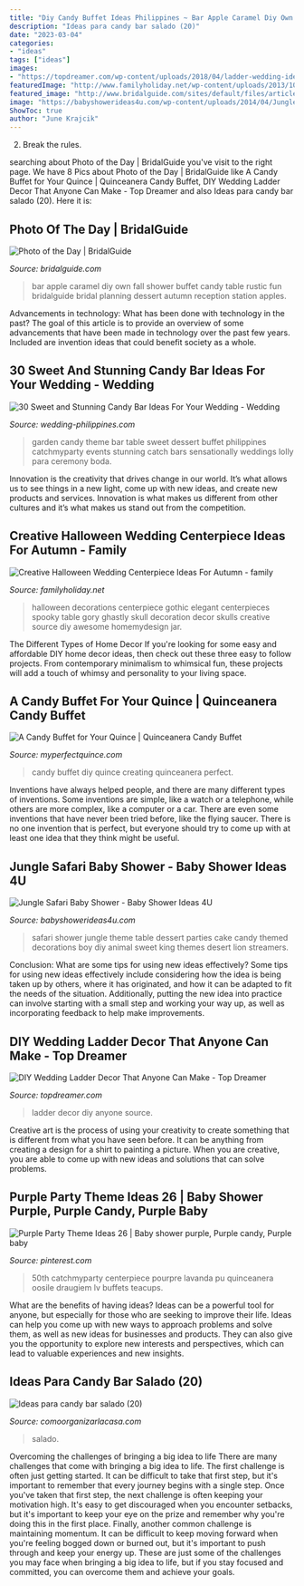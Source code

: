 ```yaml
---
title: "Diy Candy Buffet Ideas Philippines ~ Bar Apple Caramel Diy Own Fall Shower Buffet Candy Table Rustic Fun Bridalguide Bridal Planning Dessert Autumn Reception Station Apples"
description: "Ideas para candy bar salado (20)"
date: "2023-03-04"
categories:
- "ideas"
tags: ["ideas"]
images:
- "https://topdreamer.com/wp-content/uploads/2018/04/ladder-wedding-ideas-2-.jpg"
featuredImage: "http://www.familyholiday.net/wp-content/uploads/2013/10/Halloween-Wedding-Centerpiece-Ideas-_44.jpg"
featured_image: "http://www.bridalguide.com/sites/default/files/article-images/PHOTO-OF-THE-DAY/diy-caramel-apple-bar.jpg"
image: "https://babyshowerideas4u.com/wp-content/uploads/2014/04/Jungle-Safari-Baby-Shower-table-dessert-table.jpg"
ShowToc: true
author: "June Krajcik"
---
```



2. Break the rules.

	

		
searching about Photo of the Day | BridalGuide you've visit to the right page. We have 8 Pics about Photo of the Day | BridalGuide like A Candy Buffet for Your Quince | Quinceanera Candy Buffet, DIY Wedding Ladder Decor That Anyone Can Make - Top Dreamer and also Ideas para candy bar salado (20). Here it is:
		
    
## Photo Of The Day | BridalGuide

<img loading=lazy src="http://www.bridalguide.com/sites/default/files/article-images/PHOTO-OF-THE-DAY/diy-caramel-apple-bar.jpg" onerror="this.onerror=null;this.src='https://tse2.mm.bing.net/th?id=OIP.CZdvRcC8J-Yxs924NOHr_wHaLI&amp;pid=15.1';" alt="Photo of the Day | BridalGuide">

_Source: bridalguide.com_

>bar apple caramel diy own fall shower buffet candy table rustic fun bridalguide bridal planning dessert autumn reception station apples. 

	

Advancements in technology: What has been done with technology in the past?
The goal of this article is to provide an overview of some advancements that have been made in technology over the past few years. Included are invention ideas that could benefit society as a whole.

    
## 30 Sweet And Stunning Candy Bar Ideas For Your Wedding - Wedding

<img loading=lazy src="http://www.wedding-philippines.com/wp-content/uploads/2015/09/Wedding-Philippines-30-Sweet-and-Stunning-Candy-Bar-Buffet-Food-Ideas-For-Your-Wedding-6.jpg" onerror="this.onerror=null;this.src='https://tse4.mm.bing.net/th?id=OIP.rQYA4SY0AORiH0qicEzAPQHaLG&amp;pid=15.1';" alt="30 Sweet and Stunning Candy Bar Ideas For Your Wedding - Wedding">

_Source: wedding-philippines.com_

>garden candy theme bar table sweet dessert buffet philippines catchmyparty events stunning catch bars sensationally weddings lolly para ceremony boda. 

	

Innovation is the creativity that drives change in our world. It’s what allows us to see things in a new light, come up with new ideas, and create new products and services. Innovation is what makes us different from other cultures and it’s what makes us stand out from the competition.

    
## Creative Halloween Wedding Centerpiece Ideas For Autumn - Family

<img loading=lazy src="http://www.familyholiday.net/wp-content/uploads/2013/10/Halloween-Wedding-Centerpiece-Ideas-_44.jpg" onerror="this.onerror=null;this.src='https://tse3.mm.bing.net/th?id=OIP.bkeyIEP1PHYJgwqttIODgQHaLH&amp;pid=15.1';" alt="Creative Halloween Wedding Centerpiece Ideas For Autumn - family">

_Source: familyholiday.net_

>halloween decorations centerpiece gothic elegant centerpieces spooky table gory ghastly skull decoration decor skulls creative source diy awesome homemydesign jar. 

	

The Different Types of Home Decor
If you're looking for some easy and affordable DIY home decor ideas, then check out these three easy to follow projects. From contemporary minimalism to whimsical fun, these projects will add a touch of whimsy and personality to your living space.

    
## A Candy Buffet For Your Quince | Quinceanera Candy Buffet

<img loading=lazy src="https://myperfectquince.com/wp-content/uploads/2013/07/Candy-Buffet.jpg" onerror="this.onerror=null;this.src='https://tse1.mm.bing.net/th?id=OIP.j2zPqcC3FDb1G2LzHtu5jwHaLH&amp;pid=15.1';" alt="A Candy Buffet for Your Quince | Quinceanera Candy Buffet">

_Source: myperfectquince.com_

>candy buffet diy quince creating quinceanera perfect. 

	

Inventions have always helped people, and there are many different types of inventions. Some inventions are simple, like a watch or a telephone, while others are more complex, like a computer or a car. There are even some inventions that have never been tried before, like the flying saucer. There is no one invention that is perfect, but everyone should try to come up with at least one idea that they think might be useful.

    
## Jungle Safari Baby Shower - Baby Shower Ideas 4U

<img loading=lazy src="https://babyshowerideas4u.com/wp-content/uploads/2014/04/Jungle-Safari-Baby-Shower-table-dessert-table.jpg" onerror="this.onerror=null;this.src='https://tse2.mm.bing.net/th?id=OIP.QxH-VYiW9fA2AIgxRXMHhAHaFh&amp;pid=15.1';" alt="Jungle Safari Baby Shower - Baby Shower Ideas 4U">

_Source: babyshowerideas4u.com_

>safari shower jungle theme table dessert parties cake candy themed decorations boy diy animal sweet king themes desert lion streamers. 

	

Conclusion: What are some tips for using new ideas effectively?
Some tips for using new ideas effectively include considering how the idea is being taken up by others, where it has originated, and how it can be adapted to fit the needs of the situation. Additionally, putting the new idea into practice can involve starting with a small step and working your way up, as well as incorporating feedback to help make improvements.

    
## DIY Wedding Ladder Decor That Anyone Can Make - Top Dreamer

<img loading=lazy src="https://topdreamer.com/wp-content/uploads/2018/04/ladder-wedding-ideas-2-.jpg" onerror="this.onerror=null;this.src='https://tse2.mm.bing.net/th?id=OIP.wwjNoef8kwW9aNEb-vnyQQHaLF&amp;pid=15.1';" alt="DIY Wedding Ladder Decor That Anyone Can Make - Top Dreamer">

_Source: topdreamer.com_

>ladder decor diy anyone source. 

	

Creative art is the process of using your creativity to create something that is different from what you have seen before. It can be anything from creating a design for a shirt to painting a picture. When you are creative, you are able to come up with new ideas and solutions that can solve problems.

    
## Purple Party Theme Ideas 26 | Baby Shower Purple, Purple Candy, Purple Baby

<img loading=lazy src="https://i.pinimg.com/736x/40/43/e3/4043e38717ae2e88a7d17eec647a701d.jpg" onerror="this.onerror=null;this.src='https://tse1.mm.bing.net/th?id=OIP.iatqSwGTqKHOf05eAsN4-AHaJQ&amp;pid=15.1';" alt="Purple Party Theme Ideas 26 | Baby shower purple, Purple candy, Purple baby">

_Source: pinterest.com_

>50th catchmyparty centerpiece pourpre lavanda pu quinceanera oosile draugiem lv buffets teacups. 

	

What are the benefits of having ideas?
Ideas can be a powerful tool for anyone, but especially for those who are seeking to improve their life. Ideas can help you come up with new ways to approach problems and solve them, as well as new ideas for businesses and products. They can also give you the opportunity to explore new interests and perspectives, which can lead to valuable experiences and new insights.

    
## Ideas Para Candy Bar Salado (20)

<img loading=lazy src="https://comoorganizarlacasa.com/wp-content/uploads/2016/04/Ideas-para-candy-bar-salado-20.jpg" onerror="this.onerror=null;this.src='https://tse1.mm.bing.net/th?id=OIP.R1X4MkoGEEN6jmgtP_ueAQHaFj&amp;pid=15.1';" alt="Ideas para candy bar salado (20)">

_Source: comoorganizarlacasa.com_

>salado. 

	

Overcoming the challenges of bringing a big idea to life
There are many challenges that come with bringing a big idea to life. The first challenge is often just getting started. It can be difficult to take that first step, but it's important to remember that every journey begins with a single step. Once you've taken that first step, the next challenge is often keeping your motivation high. It's easy to get discouraged when you encounter setbacks, but it's important to keep your eye on the prize and remember why you're doing this in the first place. Finally, another common challenge is maintaining momentum. It can be difficult to keep moving forward when you're feeling bogged down or burned out, but it's important to push through and keep your energy up. These are just some of the challenges you may face when bringing a big idea to life, but if you stay focused and committed, you can overcome them and achieve your goals.

